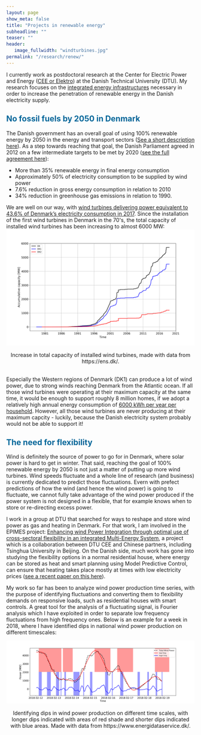 ```yaml
---
layout: page
show_meta: false
title: "Projects in renewable energy"
subheadline: ""
teaser: ""
header:
   image_fullwidth: "windturbines.jpg"
permalink: "/research/renew/"
---
```


I currently work as postdoctoral research at the Center for Electric Power and Energy ([CEE or Elektro](http://www.cee.elektro.dtu.dk/)) at the Danish Technical University (DTU). My research focuses on the [integrated energy infrastructures](http://www.cee.elektro.dtu.dk/research/Interconnected-energy-system/Integrated-energy-infrastructures) necessary in order to increase the penetration of renewable energy in the Danish electricity supply.


<h2 style="color: #006699">No fossil fuels by 2050 in Denmark</h2>

The Danish government has an overall goal of using 100% renewable energy by 2050 in the energy and transport sectors ([See a short description here](http://denmark.dk/en/green-living/wind-energy)). 
As a step towards reaching that goal, the Danish Parliament agreed in 2012 on a few intermediate targets to be met by 2020 ([see the full agreement here](file:///home/karen/Downloads/EnergyPolicyinDenmark.pdf)):<br>
- More than 35% renewable energy in final energy consumption
- Approximately 50% of electricity consumption to be supplied by wind power
- 7.6% reduction in gross energy consumption in relation to 2010
- 34% reduction in greenhouse gas emissions in relation to 1990.

We are well on our way, with [wind turbines delivering power equivalent to 43.6% of Denmark’s electricity consumption in 2017](https://cleantechnica.com/2018/01/06/44-wind-denmark-smashed-already-huge-wind-energy-records-2017/). 
Since the installation of the first wind turbines in Denmark in the 70's, the total capacity of installed wind turbines has been increasing to almost 6000 MW:
![Increase in total capacity of installed wind turbines](capacity.png)
<center>Increase in total capacity of installed wind turbines, made with data from https://ens.dk/.</center>
<br>

Especially the Western regions of Denmark (DK1) can produce a lot of wind power, due to strong winds reaching Denmark from the Atlantic ocean. 
If all those wind turbines were operating at their maximum capacity at the same time, it would be enough to support roughly 8 million homes, if we adopt a relatively high annual energy consumption of [6000 kWh per year per household](https://www.ovoenergy.com/guides/energy-guides/how-much-electricity-does-a-home-use.html). 
However, all those wind turbines are never producing at their maximum capcity - luckily, because the Danish electricity system probably would not be able to support it! 


<h2 style="color: #006699">The need for flexibility</h2>
Wind is definitely the source of power to go for in Denmark, where solar power is hard to get in winter. 
That said, reaching the goal of 100% renewable energy by 2050 is not just a matter of putting up more wind turbines. 
Wind speeds fluctuate and a whole line of research (and business) is currently dedicated to predict those fluctuations. 
Evern with prefect predictions of how the wind (and hence the wind power) is going to fluctuate, 
we cannot fully take advantage of the wind power produced if the power system is not designed in a flexible, that for example knows when to store or re-directing excess power. 

I work in a group at DTU that searched for ways to reshape and store wind power as gas and heating in Denmark. 
For that work, I am involved in the EPIMES project: [Enhancing wind Power Integration through optimal use of cross-sectoral flexibility in an integrated Multi-Energy System](http://www.dtu.dk/english/news/nyhed?id=1e387552-3d06-4f2c-ab2b-f1b602e8e27a), a project which is a collaboration between DTU CEE and Chinese partners, including Tsinghua University in Beijing. 
On the Danish side, much work has gone into studying the flexibility options in a normal residential house, where energy can be stored as heat and smart planning using Model Predictive Control, can ensure that heating takes place mostly at times with low electricity prices ([see a recent paper on this here](http://orbit.dtu.dk/files/139062795/WJET_2017101016173894.pdf)). 

My work so far has been to analyze wind power production time series, with the purpose of identifying fluctuations and converting them to flexibility demands on responsive loads, such as residential houses with smart controls. 
A great tool for the analysis of a fluctuating signal, is Fourier analysis which I have exploited in order to separate low frequency fluctuations from high frequency ones. Below is an example for a week in 2018, where I have identified dips in national wind power production on different timescales:

![Dips in wind power production in Denmark.](dips_DK.png)
<center>Identifying dips in wind power production on different time scales, with longer dips indicated with areas of red shade and shorter dips indicated with blue areas. Made with data from https://www.energidataservice.dk/.</center>
<br>

